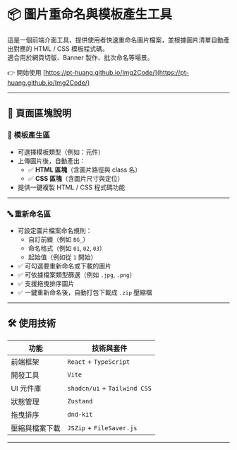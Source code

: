 # 📦 圖片重命名與模板產生工具

這是一個前端介面工具，提供使用者快速重命名圖片檔案，並根據圖片清單自動產出對應的 HTML / CSS 模板程式碼。  
適合用於網頁切版、Banner 製作、批次命名等場景。

👉 開始使用 [https://pt-huang.github.io/Img2Code/](https://pt-huang.github.io/Img2Code/)

---

## 📸 頁面區塊說明

### 📁 模板產生區

- 可選擇模板類型（例如：元件）
- 上傳圖片後，自動產出：
  - ✅ **HTML 區塊**（含圖片路徑與 class 名）
  - ✅ **CSS 區塊**（含圖片尺寸與定位）
- 提供一鍵複製 HTML / CSS 程式碼功能

---

### 🔤 重新命名區

- 可設定圖片檔案命名規則：
  - 自訂前綴（例如 `BG_`）
  - 命名格式（例如 `01`, `02`, `03`）
  - 起始值（例如從 `1` 開始）
- ✅ 可勾選要重新命名或下載的圖片
- ✅ 可依據檔案類型篩選（例如 `.jpg`, `.png`）
- ✅ 支援拖曳排序圖片
- ✅ 一鍵重新命名後，自動打包下載成 `.zip` 壓縮檔

---

## 🛠 使用技術

| 功能           | 技術與套件                   |
| -------------- | ---------------------------- |
| 前端框架       | `React` + `TypeScript`       |
| 開發工具       | `Vite`                       |
| UI 元件庫      | `shadcn/ui` + `Tailwind CSS` |
| 狀態管理       | `Zustand`                    |
| 拖曳排序       | `dnd-kit`                    |
| 壓縮與檔案下載 | `JSZip` + `FileSaver.js`     |

---
